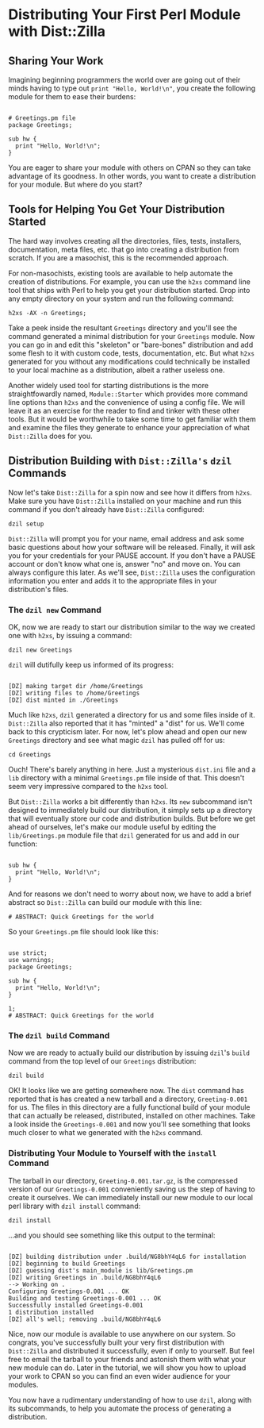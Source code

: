 # Distributing Your First Perl Module with Dist::Zilla

## Sharing Your Work

Imagining beginning programmers the world over are going out of their minds
having to type out `print "Hello, World!\n"`, you create the following module
for them to ease their burdens:

```

# Greetings.pm file
package Greetings;

sub hw {
  print "Hello, World!\n";
}

```

You are eager to share your module with others on CPAN so they can take
advantage of its goodness. In other words, you want to create a distribution for
your module. But where do you start?

## Tools for Helping You Get Your Distribution Started

The hard way involves creating all the directories, files, tests, installers,
documentation, meta files, etc. that go into creating a distribution from
scratch. If you are a masochist, this is the recommended approach.

For non-masochists, existing tools are available to help automate the creation
of distributions. For example, you can use the `h2xs` command line tool that
ships with Perl to help you get your distribution started. Drop into any empty
directory on your system and run the following command:

`h2xs -AX -n Greetings;`

Take a peek inside the resultant `Greetings` directory and you'll see the
command generated a minimal distribution for your `Greetings` module. Now you
can go in and edit this "skeleton" or "bare-bones" distribution and add some flesh
to it with custom code, tests, documentation, etc. But what `h2xs` generated for
you without any modifications could technically be installed to your local
machine as a distribution, albeit a rather useless one.

Another widely used tool for starting distributions is the more straightfowardly
named, `Module::Starter` which provides more command line options than `h2xs`
and the convenience of using a config file. We will leave it as an exercise for
the reader to find and tinker with these other tools. But it would be worthwhile
to take some time to get familiar with them and examine the files they generate
to enhance your appreciation of what `Dist::Zilla` does for you.

## Distribution Building with `Dist::Zilla's` `dzil` Commands

Now let's take `Dist::Zilla` for a spin now and see how it differs from `h2xs`.
Make sure you have `Dist::Zilla` installed on your machine and run this command
if you don't already have `Dist::Zilla` configured:

`dzil setup`

`Dist::Zilla` will prompt you for your name, email address and ask some basic
questions about how your software will be released. Finally, it will ask you for
your credentials for your PAUSE account. If you don't have a PAUSE account or
don't know what one is, answer "no" and move on. You can always configure this
later. As we'll see, `Dist::Zilla` uses the configuration information you enter
and adds it to the appropriate files in your distribution's files.

### The `dzil new` Command

OK, now we are ready to start our distribution similar to the way we created one
with `h2xs`, by issuing a command:

`dzil new Greetings`

`dzil` will dutifully keep us informed of its progress:

```

[DZ] making target dir /home/Greetings
[DZ] writing files to /home/Greetings
[DZ] dist minted in ./Greetings

```

Much like `h2xs`, `dzil` generated a directory for us and some files inside of
it.  `Dist::Zilla` also reported that it has "minted" a "dist" for us. We'll
come back to this crypticism later. For now, let's plow ahead and open our new
`Greetings` directory and see what magic `dzil` has pulled off for us:

`cd Greetings`

Ouch! There's barely anything in here. Just a mysterious `dist.ini` file and a
`lib` directory with a minimal `Greetings.pm` file inside of that. This doesn't
seem very impressive compared to the `h2xs` tool.

But `Dist::Zilla` works a bit differently than `h2xs`. Its `new` subcommand
isn't designed to immediately build our distribution, it simply sets up a
directory that will eventually store our code and distribution builds. But
before we get ahead of ourselves, let's make our module useful by editing the
`lib/Greetings.pm` module file that `dzil` generated for us and add in our
function:

```

sub hw {
  print "Hello, World!\n";
}

```

And for reasons we don't need to worry about now, we have to add a brief
abstract so `Dist::Zilla` can build our module with this line:

`# ABSTRACT: Quick Greetings for the world`

So your `Greetings.pm` file should look like this:

```

use strict;
use warnings;
package Greetings;

sub hw {
  print "Hello, World!\n";
}

1;
# ABSTRACT: Quick Greetings for the world

```

### The `dzil build` Command

Now we are ready to actually build our distribution by issuing `dzil`'s `build`
command from the top level of our `Greetings` distribution:

`dzil build`

OK! It looks like we are getting somewhere now. The `dist` command has reported
that is has created a new tarball and a directory, `Greeting-0.001` for us.  The
files in this directory are a fully functional build of your module that can
actually be released, distributed, installed on other machines. Take a look
inside the `Greetings-0.001` and now you'll see something that looks much closer
to what we generated with the `h2xs` command.

### Distributing Your Module to Yourself with the `install` Command

The tarball in our directory, `Greeting-0.001.tar.gz`, is the
compressed version of our `Greetings-0.001` conveniently saving us the step of
having to create it ourselves. We can immediately install our new module to our
local perl library with `dzil install` command:

`dzil install`

...and you should see something like this output to the terminal:

```

[DZ] building distribution under .build/NG8bhY4qL6 for installation
[DZ] beginning to build Greetings
[DZ] guessing dist's main_module is lib/Greetings.pm
[DZ] writing Greetings in .build/NG8bhY4qL6
--> Working on .
Configuring Greetings-0.001 ... OK
Building and testing Greetings-0.001 ... OK
Successfully installed Greetings-0.001
1 distribution installed
[DZ] all's well; removing .build/NG8bhY4qL6

```

Nice, now our module is available to use anywhere on our system. So congrats,
you've successfully built your very first distribution with `Dist::Zilla` and
distributed it successfully, even if only to yourself. But feel free to
email the tarball to your friends and astonish them with what your new
module can do. Later in the tutorial, we will show you how to upload your work
to CPAN so you can find an even wider audience for your modules.

You now have a rudimentary understanding of how to use `dzil`, along
with its subcommands, to help you automate the process of generating a
distribution.

